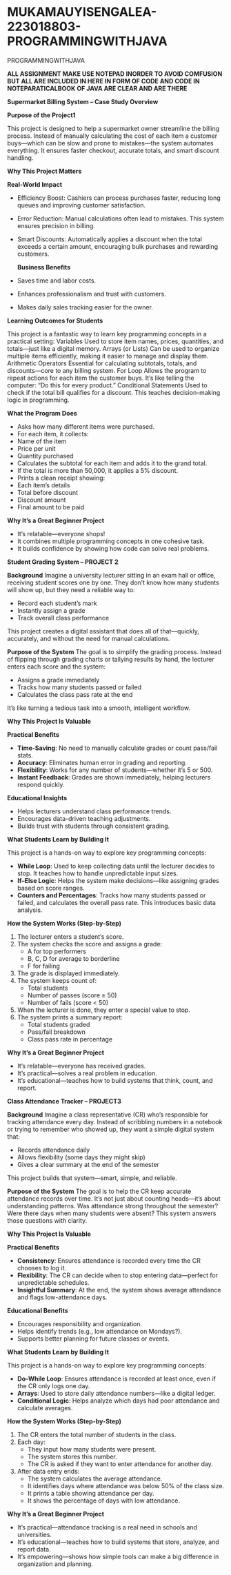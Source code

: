 # MUKAMAUYISENGALEA-223018803-PROGRAMMINGWITHJAVA
PROGRAMMINGWITHJAVA

**ALL ASSIGNMENT MAKE USE NOTEPAD INORDER TO AVOID COMFUSION BUT ALL ARE INCLUDED IN HERE IN FORM OF CODE AND CODE IN NOTEPARATICALBOOK OF JAVA ARE CLEAR AND ARE THERE**

 
 
 
 **Supermarket Billing System – Case Study Overview**


**Purpose of the Project1**

This project is designed to help a supermarket owner streamline the billing process. Instead of manually calculating the cost of each item a customer buys—which can be slow and prone to mistakes—the system automates everything. It ensures faster checkout, accurate totals, and smart discount handling.


**Why This Project Matters**

**Real-World Impact**

- Efficiency Boost: Cashiers can process purchases faster, reducing long queues and improving customer satisfaction.
- Error Reduction: Manual calculations often lead to mistakes. This system ensures precision in billing.
- Smart Discounts: Automatically applies a discount when the total exceeds a certain amount, encouraging bulk purchases and rewarding customers.

  **Business Benefits**
- Saves time and labor costs.
- Enhances professionalism and trust with customers.
- Makes daily sales tracking easier for the owner.

 **Learning Outcomes for Students**

This project is a fantastic way to learn key programming concepts in a practical setting:
 Variables
Used to store item names, prices, quantities, and totals—just like a digital memory.
 Arrays (or Lists)
Can be used to organize multiple items efficiently, making it easier to manage and display them.
 Arithmetic Operators
Essential for calculating subtotals, totals, and discounts—core to any billing system.
 For Loop
Allows the program to repeat actions for each item the customer buys. It’s like telling the computer: “Do this for every product.”
 Conditional Statements
Used to check if the total bill qualifies for a discount. This teaches decision-making logic in programming.


**What the Program Does**

- Asks how many different items were purchased.
- For each item, it collects:
- Name of the item
- Price per unit
- Quantity purchased
- Calculates the subtotal for each item and adds it to the grand total.
- If the total is more than 50,000, it applies a 5% discount.
- Prints a clean receipt showing:
- Each item’s details
- Total before discount
- Discount amount
- Final amount to be paid

**Why It’s a Great Beginner Project**

- It’s relatable—everyone shops!
- It combines multiple programming concepts in one cohesive task.
- It builds confidence by showing how code can solve real problems.





**Student Grading System – PROJECT 2**

**Background**
Imagine a university lecturer sitting in an exam hall or office, receiving student scores one by one. They don’t know how many students will show up, but they need a reliable way to:
- Record each student’s mark
- Instantly assign a grade
- Track overall class performance

This project creates a digital assistant that does all of that—quickly, accurately, and without the need for manual calculations.



**Purpose of the System**
The goal is to simplify the grading process. Instead of flipping through grading charts or tallying results by hand, the lecturer enters each score and the system:
- Assigns a grade immediately
- Tracks how many students passed or failed
- Calculates the class pass rate at the end

It’s like turning a tedious task into a smooth, intelligent workflow.



**Why This Project Is Valuable**

**Practical Benefits**
- **Time-Saving**: No need to manually calculate grades or count pass/fail stats.
- **Accuracy**: Eliminates human error in grading and reporting.
- **Flexibility**: Works for any number of students—whether it’s 5 or 500.
- **Instant Feedback**: Grades are shown immediately, helping lecturers respond quickly.

**Educational Insights**
- Helps lecturers understand class performance trends.
- Encourages data-driven teaching adjustments.
- Builds trust with students through consistent grading.



**What Students Learn by Building It**

This project is a hands-on way to explore key programming concepts:

- **While Loop**: Used to keep collecting data until the lecturer decides to stop. It teaches how to handle unpredictable input sizes.
- **If–Else Logic**: Helps the system make decisions—like assigning grades based on score ranges.
- **Counters and Percentages**: Tracks how many students passed or failed, and calculates the overall pass rate. This introduces basic data analysis.



**How the System Works (Step-by-Step)**

1. The lecturer enters a student’s score.
2. The system checks the score and assigns a grade:
   - A for top performers
   - B, C, D for average to borderline
   - F for failing
3. The grade is displayed immediately.
4. The system keeps count of:
   - Total students
   - Number of passes (score ≥ 50)
   - Number of fails (score < 50)
5. When the lecturer is done, they enter a special value to stop.
6. The system prints a summary report:
   - Total students graded
   - Pass/fail breakdown
   - Class pass rate in percentage



**Why It’s a Great Beginner Project**
- It’s relatable—everyone has received grades.
- It’s practical—solves a real problem in education.
- It’s educational—teaches how to build systems that think, count, and report.

  



**Class Attendance Tracker – PROJECT3**

**Background**
Imagine a class representative (CR) who’s responsible for tracking attendance every day. Instead of scribbling numbers in a notebook or trying to remember who showed up, they want a simple digital system that:
- Records attendance daily
- Allows flexibility (some days they might skip)
- Gives a clear summary at the end of the semester

This project builds that system—smart, simple, and reliable.



**Purpose of the System**
The goal is to help the CR keep accurate attendance records over time. It’s not just about counting heads—it’s about understanding patterns. Was attendance strong throughout the semester? Were there days when many students were absent? This system answers those questions with clarity.




**Why This Project Is Valuable**

**Practical Benefits**
- **Consistency**: Ensures attendance is recorded every time the CR chooses to log it.
- **Flexibility**: The CR can decide when to stop entering data—perfect for unpredictable schedules.
- **Insightful Summary**: At the end, the system shows average attendance and flags low-attendance days.

**Educational Benefits**
- Encourages responsibility and organization.
- Helps identify trends (e.g., low attendance on Mondays?).
- Supports better planning for future classes or events.


**What Students Learn by Building It**

This project is a hands-on way to explore key programming concepts:

- **Do-While Loop**: Ensures attendance is recorded at least once, even if the CR only logs one day.
- **Arrays**: Used to store daily attendance numbers—like a digital ledger.
- **Conditional Logic**: Helps analyze which days had poor attendance and calculate averages.



 **How the System Works (Step-by-Step)**

1. The CR enters the total number of students in the class.
2. Each day:
   - They input how many students were present.
   - The system stores this number.
   - The CR is asked if they want to enter attendance for another day.
3. After data entry ends:
   - The system calculates the average attendance.
   - It identifies days where attendance was below 50% of the class size.
   - It prints a table showing attendance per day.
   - It shows the percentage of days with low attendance.



**Why It’s a Great Beginner Project**
- It’s practical—attendance tracking is a real need in schools and universities.
- It’s educational—teaches how to build systems that store, analyze, and report data.
- It’s empowering—shows how simple tools can make a big difference in organization and planning.




